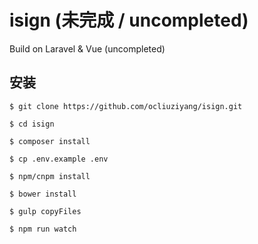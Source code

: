 # isign (未完成 / uncompleted)
Build on Laravel &amp; Vue (uncompleted)

## 安装

    $ git clone https://github.com/ocliuziyang/isign.git
    
    $ cd isign
    
    $ composer install
    
    $ cp .env.example .env
    
    $ npm/cnpm install
    
    $ bower install
    
    $ gulp copyFiles
    
    $ npm run watch
    

